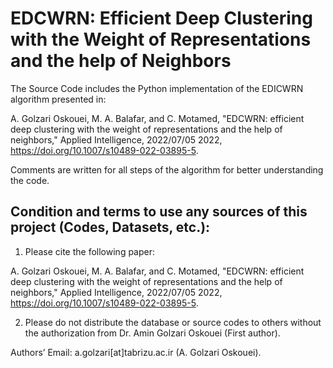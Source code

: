 
# EDCWRN: Efficient Deep Clustering with the Weight of Representations and the help of Neighbors

The Source Code includes the Python implementation of the EDICWRN algorithm presented in:

A. Golzari Oskouei, M. A. Balafar, and C. Motamed, "EDCWRN: efficient deep clustering with the weight of representations and the help of neighbors," Applied Intelligence, 2022/07/05 2022, https://doi.org/10.1007/s10489-022-03895-5. 

Comments are written for all steps of the algorithm for better understanding the code.

## Condition and terms to use any sources of this project (Codes, Datasets, etc.):

1) Please cite the following paper:

A. Golzari Oskouei, M. A. Balafar, and C. Motamed, "EDCWRN: efficient deep clustering with the weight of representations and the help of neighbors," Applied Intelligence, 2022/07/05 2022, https://doi.org/10.1007/s10489-022-03895-5. 

2) Please do not distribute the database or source codes to others without the authorization from Dr. Amin Golzari Oskouei (First author).

Authors’ Email: a.golzari[at]tabrizu.ac.ir (A. Golzari Oskouei).



